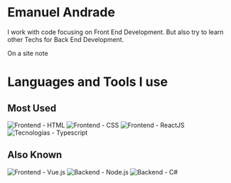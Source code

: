 


# Emanuel Andrade

I work with code focusing on Front End Development. But also try to learn other Techs for Back End Development.

On a site note

# Languages and Tools I use

## Most Used

![Frontend - HTML](https://img.shields.io/badge/Frontend-HTML-orange?style=for-the-badge&logo=html5)
![Frontend - CSS](https://img.shields.io/badge/Frontend-CSS-blue?style=for-the-badge&logo=css3)
![Frontend - ReactJS](https://img.shields.io/badge/Frontend-ReactJS-blue?style=for-the-badge&logo=react)
![Tecnologias - Typescript](https://img.shields.io/badge/Tecnologias-Typescript-blue?style=for-the-badge&logo=typescript&logoColor=white)

## Also Known

![Frontend - Vue.js](https://img.shields.io/badge/Frontend-Vue.JS-blueviolet?style=for-the-badge&logo=vue.js)
![Backend - Node.js](https://img.shields.io/badge/Backend-Node.js-blueviolet?style=for-the-badge&logo=node.js)
![Backend - C#](https://img.shields.io/badge/Backend-C%23-blue?style=for-the-badge&logo=csharp&logoColor=white)
